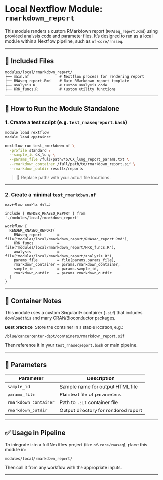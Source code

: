 # Local Nextflow Module: `rmarkdown_report`

This module renders a custom RMarkdown report (`RNAseq_report.Rmd`) using provided analysis code and parameter files. It's designed to run as a local module within a Nextflow pipeline, such as `nf-core/rnaseq`.

---

## 📁 Included Files

```
modules/local/rmarkdown_report/
├── main.nf              # Nextflow process for rendering report
├── RNAseq_report.Rmd    # Main RMarkdown report template
├── analysis.R           # Custom analysis code
├── HRK_funcs.R          # Custom utility functions
```

---

## 🚀 How to Run the Module Standalone

### 1. Create a test script (e.g. `test_rnaseqreport.bash`)

```bash
module load nextflow
module load apptainer

nextflow run test_rmarkdown.nf \
  -profile standard \
  --sample_id CX_lung \
  --params_file /full/path/to/CX_lung_report_params.txt \
  --rmarkdown_container /full/path/to/rmarkdown_report.sif \
  --rmarkdown_outdir results/reports
```

> 🔁 Replace paths with your actual file locations.

---

### 2. Create a minimal `test_rmarkdown.nf`

```nextflow
nextflow.enable.dsl=2

include { RENDER_RNASEQ_REPORT } from './modules/local/rmarkdown_report'

workflow {
  RENDER_RNASEQ_REPORT(
    RNAseq_report       = file("modules/local/rmarkdown_report/RNAseq_report.Rmd"),
    HRK_funcs           = file("modules/local/rmarkdown_report/HRK_funcs.R"),
    analysis            = file("modules/local/rmarkdown_report/analysis.R"),
    params_file         = file(params.params_file),
    rmarkdown_container = params.rmarkdown_container,
    sample_id           = params.sample_id,
    rmarkdown_outdir    = params.rmarkdown_outdir
  )
}
```

---

## 🐳 Container Notes

This module uses a custom Singularity container (`.sif`) that includes `downloadthis` and many CRAN/Bioconductor packages.

**Best practice:** Store the container in a stable location, e.g.:

```
/blue/cancercenter-dept/containers/rmarkdown_report.sif
```

Then reference it in your `test_rnaseqreport.bash` or main pipeline.

---

## 📝 Parameters

| Parameter              | Description                          |
|------------------------|--------------------------------------|
| `sample_id`            | Sample name for output HTML file     |
| `params_file`          | Plaintext file of parameters          |
| `rmarkdown_container`  | Path to `.sif` container file         |
| `rmarkdown_outdir`     | Output directory for rendered report |

---

## ✅ Usage in Pipeline

To integrate into a full Nextflow project (like `nf-core/rnaseq`), place this module in:

```
modules/local/rmarkdown_report/
```

Then call it from any workflow with the appropriate inputs.

---


